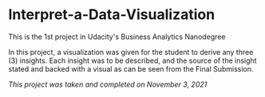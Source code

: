 # Interpret-a-Data-Visualization
This is the 1st project in Udacity's Business Analytics Nanodegree

In this project, a visualization was given for the student to derive any three (3) insights.
Each insight was to be described, and the source of the insight stated and backed with a visual as can be seen from the Final Submission.

*This project was taken and completed on November 3, 2021*
